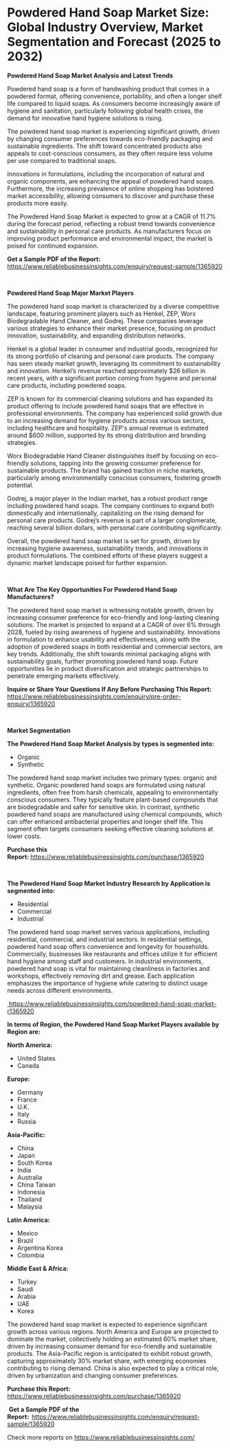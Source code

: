 <p><h1>Powdered Hand Soap Market Size: Global Industry Overview, Market Segmentation and Forecast (2025 to 2032)</h1></p><p><strong>Powdered Hand Soap Market Analysis and Latest Trends</strong></p>
<p><p>Powdered hand soap is a form of handwashing product that comes in a powdered format, offering convenience, portability, and often a longer shelf life compared to liquid soaps. As consumers become increasingly aware of hygiene and sanitation, particularly following global health crises, the demand for innovative hand hygiene solutions is rising. </p><p>The powdered hand soap market is experiencing significant growth, driven by changing consumer preferences towards eco-friendly packaging and sustainable ingredients. The shift toward concentrated products also appeals to cost-conscious consumers, as they often require less volume per use compared to traditional soaps. </p><p>Innovations in formulations, including the incorporation of natural and organic components, are enhancing the appeal of powdered hand soaps. Furthermore, the increasing prevalence of online shopping has bolstered market accessibility, allowing consumers to discover and purchase these products more easily. </p><p>The Powdered Hand Soap Market is expected to grow at a CAGR of 11.7% during the forecast period, reflecting a robust trend towards convenience and sustainability in personal care products. As manufacturers focus on improving product performance and environmental impact, the market is poised for continued expansion.</p></p>
<p><strong>Get a Sample PDF of the Report:&nbsp;</strong> <a href="https://www.reliablebusinessinsights.com/enquiry/request-sample/1365920?utm_campaign=2797&utm_medium=2&utm_source=Github&utm_content=ia&utm_term=22032025&utm_id=powdered-hand-soap">https://www.reliablebusinessinsights.com/enquiry/request-sample/1365920</a></p>
<p>&nbsp;</p>
<p><strong>Powdered Hand Soap Major Market Players</strong></p>
<p><p>The powdered hand soap market is characterized by a diverse competitive landscape, featuring prominent players such as Henkel, ZEP, Worx Biodegradable Hand Cleaner, and Godrej. These companies leverage various strategies to enhance their market presence, focusing on product innovation, sustainability, and expanding distribution networks.</p><p>Henkel is a global leader in consumer and industrial goods, recognized for its strong portfolio of cleaning and personal care products. The company has seen steady market growth, leveraging its commitment to sustainability and innovation. Henkel’s revenue reached approximately $26 billion in recent years, with a significant portion coming from hygiene and personal care products, including powdered soaps. </p><p>ZEP is known for its commercial cleaning solutions and has expanded its product offering to include powdered hand soaps that are effective in professional environments. The company has experienced solid growth due to an increasing demand for hygiene products across various sectors, including healthcare and hospitality. ZEP's annual revenue is estimated around $600 million, supported by its strong distribution and branding strategies.</p><p>Worx Biodegradable Hand Cleaner distinguishes itself by focusing on eco-friendly solutions, tapping into the growing consumer preference for sustainable products. The brand has gained traction in niche markets, particularly among environmentally conscious consumers, fostering growth potential.</p><p>Godrej, a major player in the Indian market, has a robust product range including powdered hand soaps. The company continues to expand both domestically and internationally, capitalizing on the rising demand for personal care products. Godrej’s revenue is part of a larger conglomerate, reaching several billion dollars, with personal care contributing significantly.</p><p>Overall, the powdered hand soap market is set for growth, driven by increasing hygiene awareness, sustainability trends, and innovations in product formulations. The combined efforts of these players suggest a dynamic market landscape poised for further expansion.</p></p>
<p>&nbsp;</p>
<p><strong>What Are The Key Opportunities For Powdered Hand Soap Manufacturers?</strong></p>
<p><p>The powdered hand soap market is witnessing notable growth, driven by increasing consumer preference for eco-friendly and long-lasting cleaning solutions. The market is projected to expand at a CAGR of over 6% through 2028, fueled by rising awareness of hygiene and sustainability. Innovations in formulation to enhance usability and effectiveness, along with the adoption of powdered soaps in both residential and commercial sectors, are key trends. Additionally, the shift towards minimal packaging aligns with sustainability goals, further promoting powdered hand soap. Future opportunities lie in product diversification and strategic partnerships to penetrate emerging markets effectively.</p></p>
<p><strong>Inquire or Share Your Questions If Any Before Purchasing This Report:</strong> <a href="https://www.reliablebusinessinsights.com/enquiry/pre-order-enquiry/1365920?utm_campaign=2797&utm_medium=2&utm_source=Github&utm_content=ia&utm_term=22032025&utm_id=powdered-hand-soap">https://www.reliablebusinessinsights.com/enquiry/pre-order-enquiry/1365920</a></p>
<p>&nbsp;</p>
<p><strong>Market Segmentation</strong></p>
<p><strong>The Powdered Hand Soap Market Analysis by types is segmented into:</strong></p>
<p><ul><li>Organic</li><li>Synthetic</li></ul></p>
<p><p>The powdered hand soap market includes two primary types: organic and synthetic. Organic powdered hand soaps are formulated using natural ingredients, often free from harsh chemicals, appealing to environmentally conscious consumers. They typically feature plant-based compounds that are biodegradable and safer for sensitive skin. In contrast, synthetic powdered hand soaps are manufactured using chemical compounds, which can offer enhanced antibacterial properties and longer shelf life. This segment often targets consumers seeking effective cleaning solutions at lower costs.</p></p>
<p><strong>Purchase this Report:&nbsp;</strong><a href="https://www.reliablebusinessinsights.com/purchase/1365920?utm_campaign=2797&utm_medium=2&utm_source=Github&utm_content=ia&utm_term=22032025&utm_id=powdered-hand-soap">https://www.reliablebusinessinsights.com/purchase/1365920</a></p>
<p>&nbsp;</p>
<p><strong>The Powdered Hand Soap Market Industry Research by Application is segmented into:</strong></p>
<p><ul><li>Residential</li><li>Commercial</li><li>Industrial</li></ul></p>
<p><p>The powdered hand soap market serves various applications, including residential, commercial, and industrial sectors. In residential settings, powdered hand soap offers convenience and longevity for households. Commercially, businesses like restaurants and offices utilize it for efficient hand hygiene among staff and customers. In industrial environments, powdered hand soap is vital for maintaining cleanliness in factories and workshops, effectively removing dirt and grease. Each application emphasizes the importance of hygiene while catering to distinct usage needs across different environments.</p></p>
<p><a href="https://www.reliablebusinessinsights.com/powdered-hand-soap-market-r1365920?utm_campaign=2797&utm_medium=2&utm_source=Github&utm_content=ia&utm_term=22032025&utm_id=powdered-hand-soap">&nbsp;https://www.reliablebusinessinsights.com/powdered-hand-soap-market-r1365920</a></p>
<p><strong>In terms of Region, the Powdered Hand Soap Market Players available by Region are:</strong></p>
<p>
    <p> <strong> North America: </strong>
        <ul>
            <li>United States</li>
            <li>Canada</li>
        </ul>
        </p> 
    <p> <strong> Europe: </strong>
        <ul>
            <li>Germany</li>
            <li>France</li>
            <li>U.K.</li>
            <li>Italy</li>
            <li>Russia</li>
        </ul>
        </p> 
    <p> <strong> Asia-Pacific: </strong>
        <ul>
            <li>China</li>
            <li>Japan</li>
            <li>South Korea</li>
            <li>India</li>
            <li>Australia</li>
            <li>China Taiwan</li>
            <li>Indonesia</li>
            <li>Thailand</li>
            <li>Malaysia</li>
        </ul>
        </p> 
    <p> <strong> Latin America: </strong>
        <ul>
            <li>Mexico</li>
            <li>Brazil</li>
            <li>Argentina Korea</li>
            <li>Colombia</li>
        </ul>
        </p> 
    <p> <strong> Middle East & Africa: </strong>
        <ul>
            <li>Turkey</li>
            <li>Saudi</li>
            <li>Arabia</li>
            <li>UAE</li>
            <li>Korea</li>
        </ul>
    </p>
    </p>
<p><p>The powdered hand soap market is expected to experience significant growth across various regions. North America and Europe are projected to dominate the market, collectively holding an estimated 60% market share, driven by increasing consumer demand for eco-friendly and sustainable products. The Asia-Pacific region is anticipated to exhibit robust growth, capturing approximately 30% market share, with emerging economies contributing to rising demand. China is also expected to play a critical role, driven by urbanization and changing consumer preferences.</p></p>
<p><strong>Purchase this Report: </strong><a href="https://www.reliablebusinessinsights.com/purchase/1365920?utm_campaign=2797&utm_medium=2&utm_source=Github&utm_content=ia&utm_term=22032025&utm_id=powdered-hand-soap">https://www.reliablebusinessinsights.com/purchase/1365920</a></p>
<p>&nbsp;<strong>Get a Sample PDF of the Report:&nbsp;&nbsp;</strong><a href="https://www.reliablebusinessinsights.com/enquiry/request-sample/1365920?utm_campaign=2797&utm_medium=2&utm_source=Github&utm_content=ia&utm_term=22032025&utm_id=powdered-hand-soap">https://www.reliablebusinessinsights.com/enquiry/request-sample/1365920</a></p>
<p><strong></strong></p>
<p>Check more reports on <a href="https://www.reliablebusinessinsights.com/?utm_campaign=2797&utm_medium=2&utm_source=Github&utm_content=ia&utm_term=22032025&utm_id=powdered-hand-soap">https://www.reliablebusinessinsights.com/</a></p>